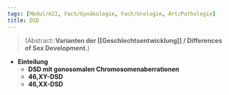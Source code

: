 ```yaml
---
tags: [Modul/m22, Fach/Gynäkologie, Fach/Urologie, Art/Pathologie]
title: DSD
---
```

> (Abstract::**Varianten der [[Geschlechtsentwicklung]] / Differences of Sex Development.**)
- **Einteilung**
	- **DSD mit gonosomalen Chromosomenaberrationen**
	- **46,XY-DSD**
	- **46,XX-DSD**